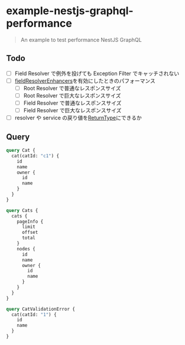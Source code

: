 # example-nestjs-graphql-performance

> An example to test performance NestJS GraphQL

## Todo

- [ ] Field Resolver で例外を投げても Exception Filter でキャッチされない
- [ ] [fieldResolverEnhancers](https://docs.nestjs.com/graphql/other-features#execute-enhancers-at-the-field-resolver-level)を有効にしたときのパフォーマンス
  - [ ] Root Resolver で普通なレスポンスサイズ
  - [ ] Root Resolver で巨大なレスポンスサイズ
  - [ ] Field Resolver で普通なレスポンスサイズ
  - [ ] Field Resolver で巨大なレスポンスサイズ
- [ ] resolver や service の戻り値を[ReturnType](https://www.typescriptlang.org/docs/handbook/utility-types.html#returntypetype)にできるか

## Query

```graphql
query Cat {
  cat(catId: "c1") {
    id
    name
    owner {
      id
      name
    }
  }
}

query Cats {
  cats {
    pageInfo {
      limit
      offset
      total
    }
    nodes {
      id
      name
      owner {
        id
        name
      }
    }
  }
}

query CatValidationError {
  cat(catId: "1") {
    id
    name
  }
}
```
